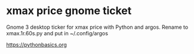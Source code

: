# xmax price gnome ticket 

Gnome 3 desktop ticker for xmax price with Python and argos. Rename to xmax.1r.60s.py and put in ~/.config/argos

https://pythonbasics.org
